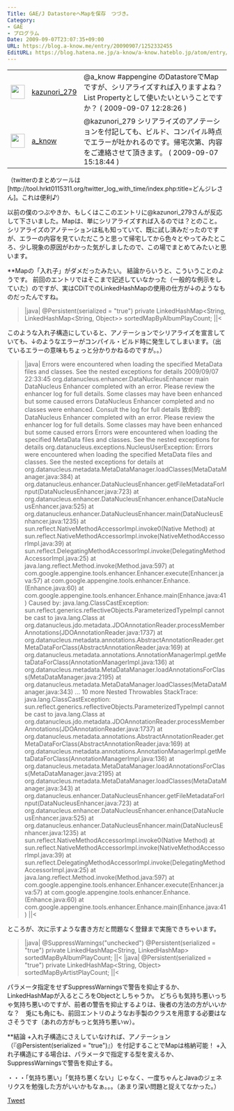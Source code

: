```yaml
---
Title: GAE/J DatastoreへMapを保存　つづき。
Category:
- GAE
- プログラム
Date: 2009-09-07T23:07:35+09:00
URL: https://blog.a-know.me/entry/20090907/1252332455
EditURL: https://blog.hatena.ne.jp/a-know/a-know.hateblo.jp/atom/entry/12921228815727979959
---
```


<table><tbody><tr><td><a href="http://twitter.com/kazunori_279"><img src="//a3.twimg.com/profile_images/393838605/portrait_normal.JPG" width="32" border="0" /></a></td><td><a href="http://twitter.com/kazunori_279/status/3811445407">kazunori_279</a></td><td>@a_know #appengine のDatastoreでMapですが、シリアライズすれば入りますよね？ List Propertyとして使いたいということですか？ ( 2009-09-07 12:28:26 )</td></tr><tr><td><a href="http://twitter.com/a_know"><img src="//a1.twimg.com/profile_images/305355464/IMG_0173_r_normal.JPG" width="32" border="0" /></a></td><td><a href="http://twitter.com/a_know/status/3813934097">a_know</a></td><td>@kazunori_279 シリアライズのアノテーションを付記しても、ビルド、コンパイル時点でエラーが吐かれるのです。帰宅次第、内容をご連絡させて頂きます。 ( 2009-09-07 15:18:44 )</td></tr></tbody></table>
（twitterのまとめツールは　[http://tool.hrkt0115311.org/twitter_log_with_time/index.php:title=どんジレさん]。これは便利♪）


以前の僕のつぶやきか、もしくはここのエントリに@kazunori_279さんが反応して下さいました。Mapは、単にシリアライズすれば入るのでは？とのこと。
シリアライズのアノテーションは私も知っていて、既に試し済みだったのですが、エラーの内容を見ていただこうと思って帰宅してから色々とやってみたところ、少し現象の原因がわかった気がしましたので、この場でまとめてみたいと思います。


**Mapの「入れ子」がダメだったみたい。
結論からいうと、こういうことのようです。
前回のエントリではそこまで記述していなかった（一般的な例示をしていた）のですが、実はCDiTでのLinkedHashMapの使用の仕方が↓のようなものだったんですね。

>|java|
	@Persistent(serialized = "true")
	private LinkedHashMap<String, LinkedHashMap<String, Object>> sortedMapByAlbumPlayCount;
||<

このような入れ子構造にしていると、アノテーションでシリアライズを宣言していても、↓のようなエラーがコンパイル・ビルド時に発生してしまいます。（出ているエラーの意味もちょっと分かりかねるのですが。。）

>|java|
Errors were encountered when loading the specified MetaData files and classes. See the nested exceptions for details
2009/09/07 22:33:45 org.datanucleus.enhancer.DataNucleusEnhancer main
DataNucleus Enhancer completed with an error. Please review the enhancer log for full details. Some classes may have been enhanced but some caused errors
DataNucleus Enhancer completed and no classes were enhanced. Consult the log for full details
致命的: DataNucleus Enhancer completed with an error. Please review the enhancer log for full details. Some classes may have been enhanced but some caused errors
Errors were encountered when loading the specified MetaData files and classes. See the nested exceptions for details
org.datanucleus.exceptions.NucleusUserException: Errors were encountered when loading the specified MetaData files and classes. See the nested exceptions for details
	at org.datanucleus.metadata.MetaDataManager.loadClasses(MetaDataManager.java:384)
	at org.datanucleus.enhancer.DataNucleusEnhancer.getFileMetadataForInput(DataNucleusEnhancer.java:723)
	at org.datanucleus.enhancer.DataNucleusEnhancer.enhance(DataNucleusEnhancer.java:525)
	at org.datanucleus.enhancer.DataNucleusEnhancer.main(DataNucleusEnhancer.java:1235)
	at sun.reflect.NativeMethodAccessorImpl.invoke0(Native Method)
	at sun.reflect.NativeMethodAccessorImpl.invoke(NativeMethodAccessorImpl.java:39)
	at sun.reflect.DelegatingMethodAccessorImpl.invoke(DelegatingMethodAccessorImpl.java:25)
	at java.lang.reflect.Method.invoke(Method.java:597)
	at com.google.appengine.tools.enhancer.Enhancer.execute(Enhancer.java:57)
	at com.google.appengine.tools.enhancer.Enhance.<init>(Enhance.java:60)
	at com.google.appengine.tools.enhancer.Enhance.main(Enhance.java:41)
Caused by: java.lang.ClassCastException: sun.reflect.generics.reflectiveObjects.ParameterizedTypeImpl cannot be cast to java.lang.Class
	at org.datanucleus.jdo.metadata.JDOAnnotationReader.processMemberAnnotations(JDOAnnotationReader.java:1737)
	at org.datanucleus.metadata.annotations.AbstractAnnotationReader.getMetaDataForClass(AbstractAnnotationReader.java:169)
	at org.datanucleus.metadata.annotations.AnnotationManagerImpl.getMetaDataForClass(AnnotationManagerImpl.java:136)
	at org.datanucleus.metadata.MetaDataManager.loadAnnotationsForClass(MetaDataManager.java:2195)
	at org.datanucleus.metadata.MetaDataManager.loadClasses(MetaDataManager.java:343)
	... 10 more
Nested Throwables StackTrace:
java.lang.ClassCastException: sun.reflect.generics.reflectiveObjects.ParameterizedTypeImpl cannot be cast to java.lang.Class
	at org.datanucleus.jdo.metadata.JDOAnnotationReader.processMemberAnnotations(JDOAnnotationReader.java:1737)
	at org.datanucleus.metadata.annotations.AbstractAnnotationReader.getMetaDataForClass(AbstractAnnotationReader.java:169)
	at org.datanucleus.metadata.annotations.AnnotationManagerImpl.getMetaDataForClass(AnnotationManagerImpl.java:136)
	at org.datanucleus.metadata.MetaDataManager.loadAnnotationsForClass(MetaDataManager.java:2195)
	at org.datanucleus.metadata.MetaDataManager.loadClasses(MetaDataManager.java:343)
	at org.datanucleus.enhancer.DataNucleusEnhancer.getFileMetadataForInput(DataNucleusEnhancer.java:723)
	at org.datanucleus.enhancer.DataNucleusEnhancer.enhance(DataNucleusEnhancer.java:525)
	at org.datanucleus.enhancer.DataNucleusEnhancer.main(DataNucleusEnhancer.java:1235)
	at sun.reflect.NativeMethodAccessorImpl.invoke0(Native Method)
	at sun.reflect.NativeMethodAccessorImpl.invoke(NativeMethodAccessorImpl.java:39)
	at sun.reflect.DelegatingMethodAccessorImpl.invoke(DelegatingMethodAccessorImpl.java:25)
	at java.lang.reflect.Method.invoke(Method.java:597)
	at com.google.appengine.tools.enhancer.Enhancer.execute(Enhancer.java:57)
	at com.google.appengine.tools.enhancer.Enhance.<init>(Enhance.java:60)
	at com.google.appengine.tools.enhancer.Enhance.main(Enhance.java:41)
||<


ところが、次に示すような書き方だと問題なく登録まで実施できちゃいます。

>|java|
	@SuppressWarnings("unchecked")
	@Persistent(serialized = "true")
	private LinkedHashMap<String, LinkedHashMap> sortedMapByAlbumPlayCount;
||<
>|java|
	@Persistent(serialized = "true")
	private LinkedHashMap<String, Object> sortedMapByArtistPlayCount;
||<

パラメータ指定をせずSuppressWarningsで警告を抑止するか、LinkedHashMapが入るところをObjectとしちゃうか。
どちらも気持ち悪いっちゃ気持ち悪いのですが、前者の警告を抑止するよりは、後者の方法の方がいいかな？　兎にも角にも、前回エントリのようなお手製のクラスを用意する必要はなさそうです（あれの方がもっと気持ち悪いｗ）。


**結論
+入れ子構造にさえしていなければ、アノテーション（『@Persistent(serialized = "true")』）を付記することでMapは格納可能！
+入れ子構造にする場合は、パラメータで指定する型を変えるか、SuppressWarningsで警告を抑止する。


・・・「気持ち悪い」「気持ち悪くない」じゃなく、一度ちゃんとJavaのジェネリクスを勉強した方がいいかもなぁ。。。（あまり深い問題と捉えてなかった。）



<a href="http://twitter.com/share" class="twitter-share-button" data-count="horizontal" data-via="a_know" data-related="CDiT_info" data-lang="ja">Tweet</a><script type="text/javascript" src="//platform.twitter.com/widgets.js"></script>


<script src="https://moshi-moshi.moshimo.works/moshimoshi/a_know_blog/20090907-1252332455?title=GAE/J%20Datastore%E3%81%B8Map%E3%82%92%E4%BF%9D%E5%AD%98%E3%80%80%E3%81%A4%E3%81%A5%E3%81%8D%E3%80%82"></script>
